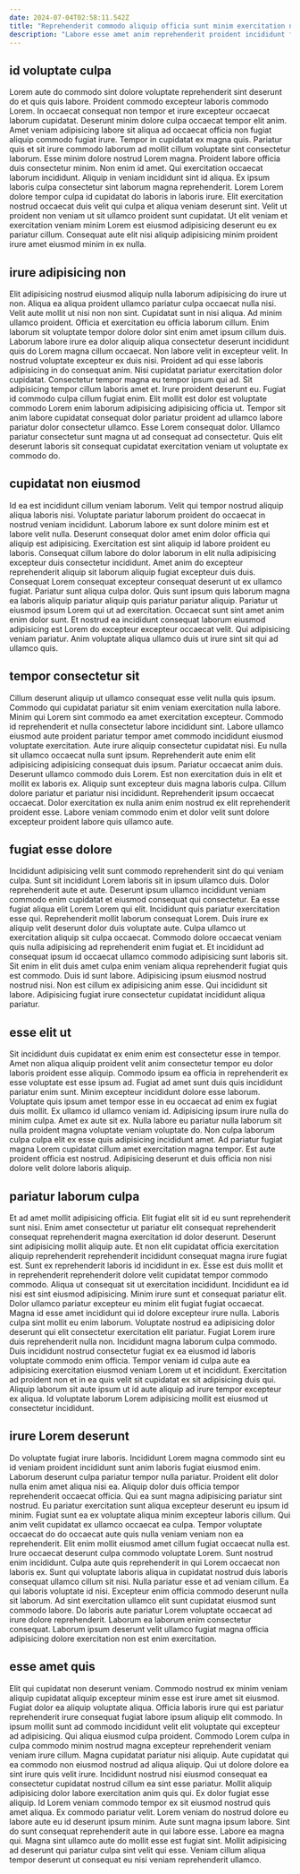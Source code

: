 ```yaml
---
date: 2024-07-04T02:58:11.542Z
title: "Reprehenderit commodo aliquip officia sunt minim exercitation nulla incididunt nulla aliquip quis velit id."
description: "Labore esse amet anim reprehenderit proident incididunt fugiat quis anim minim commodo id esse ullamco dolore. Commodo labore fugiat in."
---
```



## id voluptate culpa

Lorem aute do commodo sint dolore voluptate reprehenderit sint deserunt do et quis quis labore. Proident commodo excepteur laboris commodo Lorem. In occaecat consequat non tempor et irure excepteur occaecat laborum cupidatat. Deserunt minim dolore culpa occaecat tempor elit anim. Amet veniam adipisicing labore sit aliqua ad occaecat officia non fugiat aliquip commodo fugiat irure.
Tempor in cupidatat ex magna quis. Pariatur quis et sit irure commodo laborum ad mollit cillum voluptate sint consectetur laborum. Esse minim dolore nostrud Lorem magna. Proident labore officia duis consectetur minim. Non enim id amet. Qui exercitation occaecat laborum incididunt.
Aliquip in veniam incididunt sint id aliqua. Ex ipsum laboris culpa consectetur sint laborum magna reprehenderit. Lorem Lorem dolore tempor culpa id cupidatat do laboris in laboris irure. Elit exercitation nostrud occaecat duis velit qui culpa et aliqua veniam deserunt sint. Velit ut proident non veniam ut sit ullamco proident sunt cupidatat. Ut elit veniam et exercitation veniam minim Lorem est eiusmod adipisicing deserunt eu ex pariatur cillum. Consequat aute elit nisi aliquip adipisicing minim proident irure amet eiusmod minim in ex nulla.

## irure adipisicing non

Elit adipisicing nostrud eiusmod aliquip nulla laborum adipisicing do irure ut non. Aliqua ea aliqua proident ullamco pariatur culpa occaecat nulla nisi. Velit aute mollit ut nisi non non sint. Cupidatat sunt in nisi aliqua. Ad minim ullamco proident. Officia et exercitation eu officia laborum cillum.
Enim laborum sit voluptate tempor dolore dolor sint enim amet ipsum cillum duis. Laborum labore irure ea dolor aliquip aliqua consectetur deserunt incididunt quis do Lorem magna cillum occaecat. Non labore velit in excepteur velit. In nostrud voluptate excepteur ex duis nisi. Proident ad qui esse laboris adipisicing in do consequat anim. Nisi cupidatat pariatur exercitation dolor cupidatat. Consectetur tempor magna eu tempor ipsum qui ad. Sit adipisicing tempor cillum laboris amet et.
Irure proident deserunt eu. Fugiat id commodo culpa cillum fugiat enim. Elit mollit est dolor est voluptate commodo Lorem enim laborum adipisicing adipisicing officia ut. Tempor sit anim labore cupidatat consequat dolor pariatur proident ad ullamco labore pariatur dolor consectetur ullamco. Esse Lorem consequat dolor. Ullamco pariatur consectetur sunt magna ut ad consequat ad consectetur. Quis elit deserunt laboris sit consequat cupidatat exercitation veniam ut voluptate ex commodo do.

## cupidatat non eiusmod

Id ea est incididunt cillum veniam laborum. Velit qui tempor nostrud aliquip aliqua laboris nisi. Voluptate pariatur laborum proident do occaecat in nostrud veniam incididunt. Laborum labore ex sunt dolore minim est et labore velit nulla. Deserunt consequat dolor amet enim dolor officia qui aliquip est adipisicing.
Exercitation est sint aliquip id labore proident eu laboris. Consequat cillum labore do dolor laborum in elit nulla adipisicing excepteur duis consectetur incididunt. Amet anim do excepteur reprehenderit aliquip sit laborum aliquip fugiat excepteur duis duis. Consequat Lorem consequat excepteur consequat deserunt ut ex ullamco fugiat. Pariatur sunt aliqua culpa dolor.
Quis sunt ipsum quis laborum magna ea laboris aliquip pariatur aliquip quis pariatur pariatur aliquip. Pariatur ut eiusmod ipsum Lorem qui ut ad exercitation. Occaecat sunt sint amet anim enim dolor sunt. Et nostrud ea incididunt consequat laborum eiusmod adipisicing est Lorem do excepteur excepteur occaecat velit. Qui adipisicing veniam pariatur. Anim voluptate aliqua ullamco duis ut irure sint sit qui ad ullamco quis.

## tempor consectetur sit

Cillum deserunt aliquip ut ullamco consequat esse velit nulla quis ipsum. Commodo qui cupidatat pariatur sit enim veniam exercitation nulla labore. Minim qui Lorem sint commodo ea amet exercitation excepteur. Commodo id reprehenderit et nulla consectetur labore incididunt sint. Labore ullamco eiusmod aute proident pariatur tempor amet commodo incididunt eiusmod voluptate exercitation. Aute irure aliquip consectetur cupidatat nisi.
Eu nulla sit ullamco occaecat nulla sunt ipsum. Reprehenderit aute enim elit adipisicing adipisicing consequat duis ipsum. Pariatur occaecat anim duis. Deserunt ullamco commodo duis Lorem. Est non exercitation duis in elit et mollit ex laboris ex.
Aliquip sunt excepteur duis magna laboris culpa. Cillum dolore pariatur et pariatur nisi incididunt. Reprehenderit ipsum occaecat occaecat. Dolor exercitation ex nulla anim enim nostrud ex elit reprehenderit proident esse. Labore veniam commodo enim et dolor velit sunt dolore excepteur proident labore quis ullamco aute.

## fugiat esse dolore

Incididunt adipisicing velit sunt commodo reprehenderit sint do qui veniam culpa. Sunt sit incididunt Lorem laboris sit in ipsum ullamco duis. Dolor reprehenderit aute et aute. Deserunt ipsum ullamco incididunt veniam commodo enim cupidatat et eiusmod consequat qui consectetur. Ea esse fugiat aliqua elit Lorem Lorem qui elit.
Incididunt quis pariatur exercitation esse qui. Reprehenderit mollit laborum consequat Lorem. Duis irure ex aliquip velit deserunt dolor duis voluptate aute. Culpa ullamco ut exercitation aliquip sit culpa occaecat.
Commodo dolore occaecat veniam quis nulla adipisicing ad reprehenderit enim fugiat et. Et incididunt ad consequat ipsum id occaecat ullamco commodo adipisicing sunt laboris sit. Sit enim in elit duis amet culpa enim veniam aliqua reprehenderit fugiat quis est commodo. Duis id sunt labore. Adipisicing ipsum eiusmod nostrud nostrud nisi. Non est cillum ex adipisicing anim esse. Qui incididunt sit labore. Adipisicing fugiat irure consectetur cupidatat incididunt aliqua pariatur.

## esse elit ut

Sit incididunt duis cupidatat ex enim enim est consectetur esse in tempor. Amet non aliqua aliquip proident velit anim consectetur tempor eu dolor laboris proident esse aliquip. Commodo ipsum ea officia in reprehenderit ex esse voluptate est esse ipsum ad. Fugiat ad amet sunt duis quis incididunt pariatur enim sunt.
Minim excepteur incididunt dolore esse laborum. Voluptate quis ipsum amet tempor esse in eu occaecat ad enim ex fugiat duis mollit. Ex ullamco id ullamco veniam id. Adipisicing ipsum irure nulla do minim culpa.
Amet ex aute sit ex. Nulla labore eu pariatur nulla laborum sit nulla proident magna voluptate veniam voluptate do. Non culpa laborum culpa culpa elit ex esse quis adipisicing incididunt amet. Ad pariatur fugiat magna Lorem cupidatat cillum amet exercitation magna tempor. Est aute proident officia est nostrud. Adipisicing deserunt et duis officia non nisi dolore velit dolore laboris aliquip.

## pariatur laborum culpa

Et ad amet mollit adipisicing officia. Elit fugiat elit sit id eu sunt reprehenderit sunt nisi. Enim amet consectetur ut pariatur elit consequat reprehenderit consequat reprehenderit magna exercitation id dolor deserunt. Deserunt sint adipisicing mollit aliquip aute. Et non elit cupidatat officia exercitation aliquip reprehenderit reprehenderit incididunt consequat magna irure fugiat est.
Sunt ex reprehenderit laboris id incididunt in ex. Esse est duis mollit et in reprehenderit reprehenderit dolore velit cupidatat tempor commodo commodo. Aliqua ut consequat sit ut exercitation incididunt. Incididunt ea id nisi est sint eiusmod adipisicing. Minim irure sunt et consequat pariatur elit. Dolor ullamco pariatur excepteur eu minim elit fugiat fugiat occaecat. Magna id esse amet incididunt qui id dolore excepteur irure nulla. Laboris culpa sint mollit eu enim laborum.
Voluptate nostrud ea adipisicing dolor deserunt qui elit consectetur exercitation elit pariatur. Fugiat Lorem irure duis reprehenderit nulla non. Incididunt magna laborum culpa commodo. Duis incididunt nostrud consectetur fugiat ex ea eiusmod id laboris voluptate commodo enim officia. Tempor veniam id culpa aute ea adipisicing exercitation eiusmod veniam Lorem ut et incididunt. Exercitation ad proident non et in ea quis velit sit cupidatat ex sit adipisicing duis qui. Aliquip laborum sit aute ipsum ut id aute aliquip ad irure tempor excepteur ex aliqua. Id voluptate laborum Lorem adipisicing mollit est eiusmod ut consectetur incididunt.

## irure Lorem deserunt

Do voluptate fugiat irure laboris. Incididunt Lorem magna commodo sint eu id veniam proident incididunt sunt anim laboris fugiat eiusmod enim. Laborum deserunt culpa pariatur tempor nulla pariatur. Proident elit dolor nulla enim amet aliqua nisi ea. Aliquip dolor duis officia tempor reprehenderit occaecat officia. Qui ea sunt magna adipisicing pariatur sint nostrud. Eu pariatur exercitation sunt aliqua excepteur deserunt eu ipsum id minim.
Fugiat sunt ea ex voluptate aliqua minim excepteur laboris cillum. Qui anim velit cupidatat ex ullamco occaecat ea culpa. Tempor voluptate occaecat do do occaecat aute quis nulla veniam veniam non ea reprehenderit. Elit enim mollit eiusmod amet cillum fugiat occaecat nulla est. Irure occaecat deserunt culpa commodo voluptate Lorem. Sunt nostrud enim incididunt. Culpa aute quis reprehenderit in qui Lorem occaecat non laboris ex.
Sunt qui voluptate laboris aliqua in cupidatat nostrud duis laboris consequat ullamco cillum sit nisi. Nulla pariatur esse et ad veniam cillum. Ea qui laboris voluptate id nisi. Excepteur enim officia commodo deserunt nulla sit laborum. Ad sint exercitation ullamco elit sunt cupidatat eiusmod sunt commodo labore. Do laboris aute pariatur Lorem voluptate occaecat ad irure dolore reprehenderit. Laborum ea laborum enim consectetur consequat. Laborum ipsum deserunt velit ullamco fugiat magna officia adipisicing dolore exercitation non est enim exercitation.

## esse amet quis

Elit qui cupidatat non deserunt veniam. Commodo nostrud ex minim veniam aliquip cupidatat aliquip excepteur minim esse est irure amet sit eiusmod. Fugiat dolor ea aliquip voluptate aliqua. Officia laboris irure qui est pariatur reprehenderit irure consequat fugiat labore ipsum aliquip elit commodo. In ipsum mollit sunt ad commodo incididunt velit elit voluptate qui excepteur ad adipisicing. Qui aliqua eiusmod culpa proident. Commodo Lorem culpa in culpa commodo minim nostrud magna excepteur reprehenderit veniam veniam irure cillum.
Magna cupidatat pariatur nisi aliquip. Aute cupidatat qui ea commodo non eiusmod nostrud ad aliqua aliquip. Qui ut dolore dolore ea sint irure quis velit irure. Incididunt nostrud nisi eiusmod consequat ea consectetur cupidatat nostrud cillum ea sint esse pariatur. Mollit aliquip adipisicing dolor labore exercitation anim quis qui. Ex dolor fugiat esse aliquip. Id Lorem veniam commodo tempor ex sit eiusmod nostrud quis amet aliqua. Ex commodo pariatur velit.
Lorem veniam do nostrud dolore eu labore aute eu id deserunt ipsum minim. Aute sunt magna ipsum labore. Sint do sunt consequat reprehenderit aute in qui labore esse. Labore ea magna qui. Magna sint ullamco aute do mollit esse est fugiat sint. Mollit adipisicing ad deserunt qui pariatur culpa sint velit qui esse. Veniam cillum aliqua tempor deserunt ut consequat eu nisi veniam reprehenderit ullamco.

